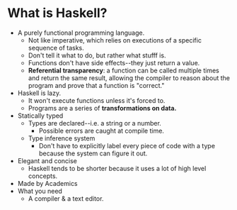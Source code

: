 # What is Haskell?
- A purely functional programming language.
  - Not like imperative, which relies on executions of a specific sequence of tasks.
  - Don't tell it what to do, but rather what stufff is.
  - Functions don't have side effects--they just return a value.
  - **Referential transparency**: a function can be called multiple times and return the same result, allowing the compiler to reason about the program and prove that a function is "correct."
- Haskell is lazy.
  - It won't execute functions unless it's forced to.
  - Programs are a series of **transformations on data.**
- Statically typed
  - Types are declared--i.e. a string or a number.
    - Possible errors are caught at compile time.
  - Type inference system
    - Don't have to explicitly label every piece of code with a type because the system can figure it out.
- Elegant and concise
  - Haskell tends to be shorter because it uses a lot of high level concepts.
- Made by Academics
- What you need
  - A compiler &amp; a text editor.
